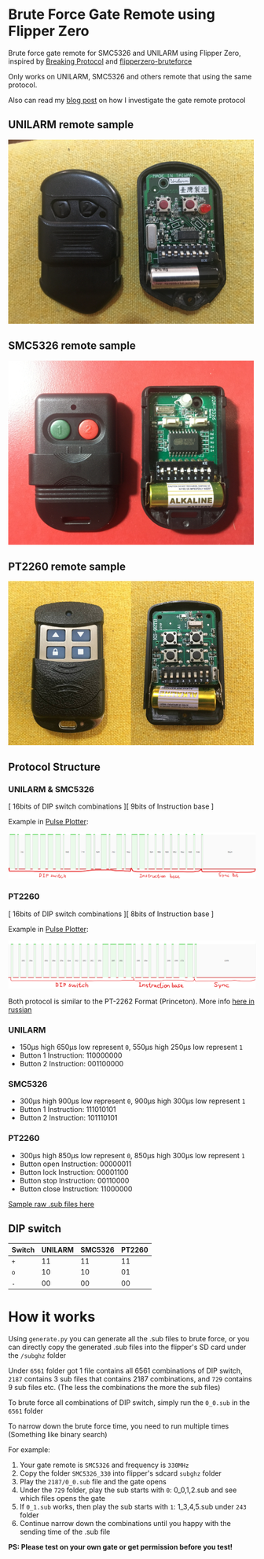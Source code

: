 # Brute Force Gate Remote using Flipper Zero

Brute force gate remote for SMC5326 and UNILARM using Flipper Zero, inspired by [Breaking Protocol](https://medium.com/csg-govtech/breaking-protocol-d3988fa85eef) and [flipperzero-bruteforce](https://github.com/tobiabocchi/flipperzero-bruteforce)

Only works on UNILARM, SMC5326 and others remote that using the same protocol.

Also can read my [blog post](https://hong5489.github.io/2022-09-23-gate-protocol/) on how I investigate the gate remote protocol

## UNILARM remote sample

<img src="unilarm.JPG" width="500">

## SMC5326 remote sample

<img src="smc5326.JPG" width="500">

## PT2260 remote sample

<img src="PT2260_front.jpg" width="250"><img src="PT2260_inside.jpg" width="250">

## Protocol Structure

### UNILARM & SMC5326

[ 16bits of DIP switch combinations ][ 9bits of Instruction base ]

Example in [Pulse Plotter](https://my.flipp.dev/pulse-plotter): 

![protocol](protocol.png)

### PT2260

[ 16bits of DIP switch combinations ][ 8bits of Instruction base ]

Example in [Pulse Plotter](https://my.flipp.dev/pulse-plotter): 

![protocol](PT2260_protocol.png)

Both protocol is similar to the PT-2262 Format (Princeton). More info [here in russian](https://phreakerclub.com/447)

### UNILARM
- 150μs high 650μs low represent `0`, 550μs high 250μs low represent `1`
- Button 1 Instruction: 110000000
- Button 2 Instruction: 001100000

### SMC5326
- 300μs high 900μs low represent `0`, 900μs high 300μs low represent `1`
- Button 1 Instruction: 111010101
- Button 2 Instruction: 101110101

### PT2260
- 300μs high 850μs low represent `0`, 850μs high 300μs low represent `1`
- Button open Instruction: 00000011
- Button lock Instruction: 00001100
- Button stop Instruction: 00110000
- Button close Instruction: 11000000

[Sample raw .sub files here](raw_sample)

## DIP switch

Switch | UNILARM | SMC5326 | PT2260
---|---|---|---
`+` | 11 | 11 | 11
`o` | 10 | 10 | 01
`-` | 00 | 00 | 00

# How it works

Using `generate.py` you can generate all the .sub files to brute force, or you can directly copy the generated .sub files into the flipper's SD card under the `/subghz` folder

Under `6561` folder got 1 file contains all 6561 combinations of DIP switch, `2187` contains 3 sub files that contains 2187 combinations, and `729` contains 9 sub files etc. (The less the combinations the more the sub files)

To brute force all combinations of DIP switch, simply run the `0_0.sub` in the `6561` folder

To narrow down the brute force time, you need to run multiple times (Something like binary search)

For example:

1. Your gate remote is `SMC5326` and frequency is `330MHz`
2. Copy the folder `SMC5326_330` into flipper's sdcard `subghz` folder
3. Play the `2187/0_0.sub` file and the gate opens
4. Under the `729` folder, play the sub starts with `0`: 0_0,1,2.sub and see which files opens the gate
5. If `0_1.sub` works, then play the sub starts with `1`: 1_3,4,5.sub under `243` folder 
6. Continue narrow down the combinations until you happy with the sending time of the .sub file

**PS: Please test on your own gate or get permission before you test!**